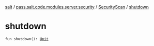 [salt](../../index.md) / [pass.salt.code.modules.server.security](../index.md) / [SecurityScan](index.md) / [shutdown](./shutdown.md)

# shutdown

`fun shutdown(): `[`Unit`](https://kotlinlang.org/api/latest/jvm/stdlib/kotlin/-unit/index.html)
